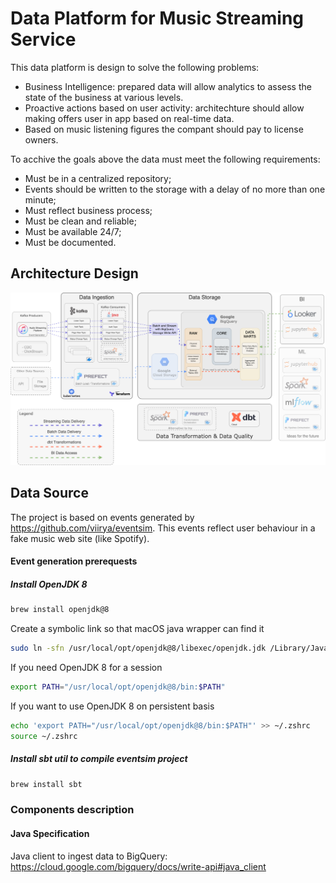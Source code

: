 # Data Platform for Music Streaming Service

This data platform is design to solve the following problems:
- Business Intelligence: prepared data will allow analytics to assess the state of the business at various levels. 
- Proactive actions based on user activity: architechture should allow making offers user in app based on real-time data.
- Based on music listening figures the compant should pay to license owners.

To acchive the goals above the data must meet the following requirements: 
- Must be in a centralized repository; 
- Events should be written to the storage with a delay of no more than one minute;
- Must reflect business process;
- Must be clean and reliable;
- Must be available 24/7;
- Must be documented.


## Architecture Design

![plot](./architechture.png)

## Data Source

The project is based on events generated by https://github.com/viirya/eventsim. This events reflect user behaviour in a fake music web site (like Spotify).

#### Event generation prerequests

##### Install OpenJDK 8

```bash
brew install openjdk@8
```
Create a symbolic link so that macOS  java wrapper can find it
```bash
sudo ln -sfn /usr/local/opt/openjdk@8/libexec/openjdk.jdk /Library/Java/JavaVirtualMachines/openjdk-8.jdk 
```
 If you need OpenJDK 8 for a session
```bash
export PATH="/usr/local/opt/openjdk@8/bin:$PATH"
```
If you want to use OpenJDK 8 on persistent basis
```bash
echo 'export PATH="/usr/local/opt/openjdk@8/bin:$PATH"' >> ~/.zshrc
source ~/.zshrc
```

##### Install sbt util to compile eventsim project

```bash
brew install sbt
```

### Components description
#### Java Specification

Java client to ingest data to BigQuery: https://cloud.google.com/bigquery/docs/write-api#java_client

